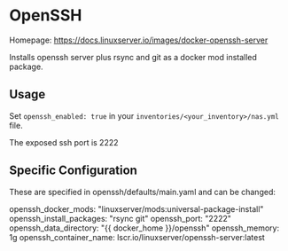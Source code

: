 # OpenSSH

Homepage: <https://docs.linuxserver.io/images/docker-openssh-server>

Installs openssh server plus rsync and git as a docker mod installed package.

## Usage

Set `openssh_enabled: true` in your `inventories/<your_inventory>/nas.yml` file.

The exposed ssh port is 2222

## Specific Configuration
These are specified in openssh/defaults/main.yaml and can be changed:

openssh_docker_mods: "linuxserver/mods:universal-package-install"
openssh_install_packages: "rsync git"
openssh_port: "2222"
openssh_data_directory: "{{ docker_home }}/openssh"
openssh_memory: 1g
openssh_container_name: lscr.io/linuxserver/openssh-server:latest
